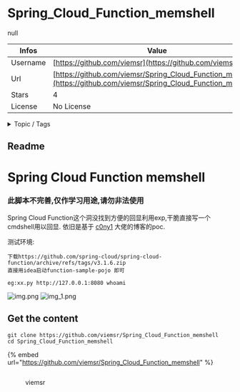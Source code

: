 # Spring_Cloud_Function_memshell

null

| Infos    | Value                                                              |
| -------- | -------------------------------------------------------------------|
| Username | [https://github.com/viemsr](https://github.com/viemsr) |
| Url      | [https://github.com/viemsr/Spring_Cloud_Function_memshell](https://github.com/viemsr/Spring_Cloud_Function_memshell)                                               |
| Stars    | 4                                                          |
| License  | No License                                                        |

<details>

<summary>Topic / Tags</summary>

* cve-2022-22963* memshell* poc* spring-cloud-function

</details>

## Readme

# Spring Cloud Function memshell
### 此脚本不完善,仅作学习用途,请勿非法使用

Spring Cloud Function这个洞没找到方便的回显利用exp,干脆直接写一个cmdshell用以回显.
依旧是基于 [c0ny1](https://gv7.me/articles/2022/the-spring-cloud-gateway-inject-memshell-through-spel-expressions/)
大佬的博客的poc.

测试环境:
```
下载https://github.com/spring-cloud/spring-cloud-function/archive/refs/tags/v3.1.6.zip
直接用idea启动function-sample-pojo 即可

```


```
eg:xx.py http://127.0.0.1:8080 whoami
```
![img.png](img.png)
![img_1.png](img_1.png)






## Get the content

```
git clone https://github.com/viemsr/Spring_Cloud_Function_memshell
cd Spring_Cloud_Function_memshell
```

{% embed url="https://github.com/viemsr/Spring_Cloud_Function_memshell" %}

<figure><img src="https://avatars.githubusercontent.com/u/49220017?v=4" alt=""><figcaption><p>viemsr</p></figcaption></figure>
